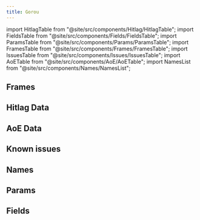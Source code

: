 ```yaml
---
title: Gorou
---
```


import HitlagTable from "@site/src/components/Hitlag/HitlagTable";
import FieldsTable from "@site/src/components/Fields/FieldsTable";
import ParamsTable from "@site/src/components/Params/ParamsTable";
import FramesTable from "@site/src/components/Frames/FramesTable";
import IssuesTable from "@site/src/components/Issues/IssuesTable";
import AoETable from "@site/src/components/AoE/AoETable";
import NamesList from "@site/src/components/Names/NamesList";

## Frames

<FramesTable item_key="gorou" />

## Hitlag Data

<HitlagTable item_key="gorou" />

## AoE Data

<AoETable item_key="gorou" />

## Known issues

<IssuesTable item_key="gorou" />

## Names

<NamesList item_key="gorou" />

## Params

<ParamsTable item_key="gorou" />

## Fields

<FieldsTable item_key="gorou" />
